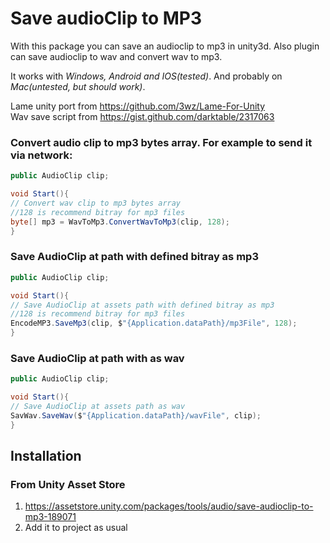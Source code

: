 # Save audioClip to MP3
With this package you can save an audioclip to mp3 in unity3d. Also plugin can save audioclip to wav and convert wav to mp3.

It works with *Windows, Android and IOS(tested)*. And probably on *Mac(untested, but should work)*. 

Lame unity port from https://github.com/3wz/Lame-For-Unity  
Wav save script from https://gist.github.com/darktable/2317063

### Convert audio clip to mp3 bytes array. For example to send it via network:
```C#
public AudioClip clip;

void Start(){
// Convert wav clip to mp3 bytes array
//128 is recommend bitray for mp3 files
byte[] mp3 = WavToMp3.ConvertWavToMp3(clip, 128);
}
```


### Save AudioClip at path with defined bitray as mp3
```C#
public AudioClip clip;

void Start(){
// Save AudioClip at assets path with defined bitray as mp3
//128 is recommend bitray for mp3 files
EncodeMP3.SaveMp3(clip, $"{Application.dataPath}/mp3File", 128);
}
```

### Save AudioClip at path with as wav
```C#
public AudioClip clip;

void Start(){
// Save AudioClip at assets path as wav
SavWav.SaveWav($"{Application.dataPath}/wavFile", clip);	
}
```
	
## Installation
### From Unity Asset Store
1. https://assetstore.unity.com/packages/tools/audio/save-audioclip-to-mp3-189071
2. Add it to project as usual
